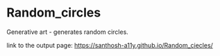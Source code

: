 # Random_circles
Generative art - generates random circles.

link to the output page: https://santhosh-a11y.github.io/Random_ciecles/
